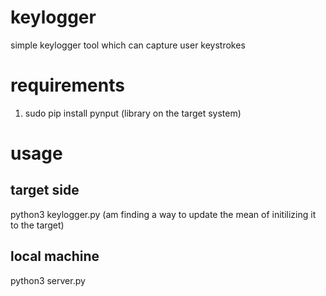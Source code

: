 # keylogger
simple keylogger tool which can capture user keystrokes


# requirements
1. sudo pip install pynput (library on the target system)

# usage

## target side
python3 keylogger.py (am finding a way to update the mean of initilizing it to the target)

## local machine
python3 server.py
